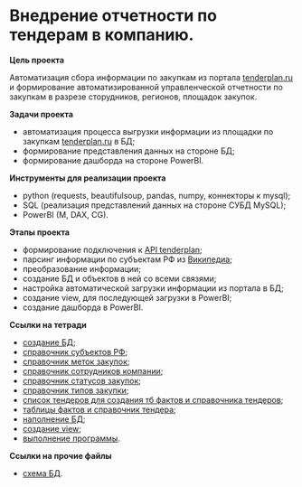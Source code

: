 # Внедрение отчетности по тендерам в компанию. 

**Цель проекта**

Автоматизация сбора информации по закупкам  из портала [tenderplan.ru](https://tenderplan.ru/) и формирование автоматизированной управленческой отчетности по закупкам в разрезе сторудников, регионов, площадок закупок.

**Задачи проекта**

- автоматизация процесса выгрузки информации из площадки по закупкам [tenderplan.ru](https://tenderplan.ru/) в БД;
- формирование представления данных на стороне БД;
- формирование дашборда на стороне PowerBI.

**Инструменты для реализации проекта**

- python (requests, beautifulsoup, pandas, numpy, коннекторы к mysql);
- SQL (реализация представлений данных на стороне СУБД MySQL);
- PowerBI (M, DAX, CG).

**Этапы проекта**

- формирование подключения к [API tenderplan](https://tenderplan.ru/api/doc/);
- парсинг информации по субъектам РФ из [Википедиа](https://ru.wikipedia.org/wiki/%D0%9A%D0%BE%D0%B4%D1%8B_%D1%81%D1%83%D0%B1%D1%8A%D0%B5%D0%BA%D1%82%D0%BE%D0%B2_%D0%A0%D0%BE%D1%81%D1%81%D0%B8%D0%B9%D1%81%D0%BA%D0%BE%D0%B9_%D0%A4%D0%B5%D0%B4%D0%B5%D1%80%D0%B0%D1%86%D0%B8%D0%B8);
- преобразование информации;
- создание БД и объектов в ней со всеми связями;
- настройка автоматической загрузки информации из портала в БД;
- создание view, для последующей загрузки в PowerBI;
- создание дашборда в PowerBI.

**Ссылки на тетради**

- [создание БД](https://github.com/PopovDmitry1991/Tender_project/blob/main/tender/create_DB.ipynb);
- [справочник субъектов РФ](https://github.com/PopovDmitry1991/Tender_project/blob/main/tender/dict_region.ipynb);
- [справочник меток закупок](https://github.com/PopovDmitry1991/Tender_project/blob/main/tender/dict_marks.ipynb);
- [справочник сотрудников компании](https://github.com/PopovDmitry1991/Tender_project/blob/main/tender/dict_users.ipynb);
- [справочник статусов закупок](https://github.com/PopovDmitry1991/Tender_project/blob/main/tender/dict_status.ipynb);
- [справочник типов закупки](https://github.com/PopovDmitry1991/Tender_project/blob/main/tender/dict_placingway.ipynb);
- [список тендеров для создания тб фактов и справочника тендеров](https://github.com/PopovDmitry1991/Tender_project/blob/main/tender/lst_%D1%82enders.ipynb);
- [таблицы фактов и справочник тендера](https://github.com/PopovDmitry1991/Tender_project/blob/main/tender/df_tenders.ipynb);
- [наполнение БД](https://github.com/PopovDmitry1991/Tender_project/blob/main/tender/alter_incert_DB.ipynb);
- [создание view](https://github.com/PopovDmitry1991/Tender_project/blob/main/tender/creat_view.ipynb);
- [выполнение программы](https://github.com/PopovDmitry1991/Tender_project/blob/main/tender/%D0%9E%D1%82%D1%80%D0%B0%D0%B1%D0%BE%D1%82%D0%BA%D0%B0%20%D1%81%D0%BA%D1%80%D0%B8%D0%BF%D1%82%D0%BE%D0%B2.ipynb).

**Ссылки на прочие файлы**

- [схема БД](https://github.com/PopovDmitry1991/Tender_project/blob/main/tender/%D0%A1%D1%85%D0%B5%D0%BC%D0%B0%20%D0%91%D0%94.png).
